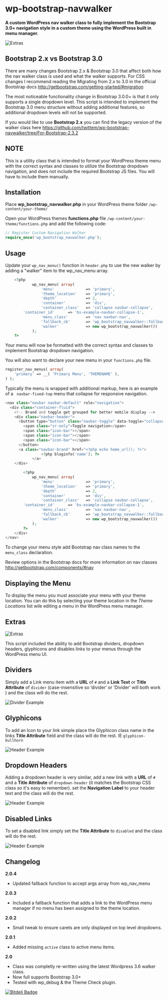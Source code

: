 wp-bootstrap-navwalker
======================

**A custom WordPress nav walker class to fully implement the Bootstrap 3.0+ navigation style in a custom theme using the WordPress built in menu manager.**

![Extras](http://edwardmcintyre.com/pub/github/navwalker-3-menu.jpg)

Bootstrap 2.x vs Bootstrap 3.0
------------
There are many changes Bootstrap 2.x & Bootstrap 3.0 that affect both how the nav walker class is used and what the walker supports. For CSS changes I recommend reading the Migrating from 2.x to 3.0 in the official Bootstrap docs http://getbootstrap.com/getting-started/#migration

The most noticeable functionality change in Bootstrap 3.0.0+ is that it only supports a single dropdown level. This script is intended to implement the Bootstrap 3.0 menu structure without adding additional features, so additional dropdown levels will not be supported.

If you would like to use **Bootstrap 2.x** you can find the legacy version of the walker class here https://github.com/twittem/wp-bootstrap-navwalker/tree/For-Bootstrap-2.3.2

NOTE
----
This is a utility class that is intended to format your WordPress theme menu with the correct syntax and classes to utilize the Bootstrap dropdown navigation, and does not include the required Bootstrap JS files. You will have to include them manually. 

Installation
------------
Place **wp_bootstrap_navwalker.php** in your WordPress theme folder `/wp-content/your-theme/`

Open your WordPress themes **functions.php** file  `/wp-content/your-theme/functions.php` and add the following code:

```php
// Register Custom Navigation Walker
require_once('wp_bootstrap_navwalker.php');
```

Usage
------------
Update your `wp_nav_menu()` function in `header.php` to use the new walker by adding a "walker" item to the wp_nav_menu array.

```php
	<?php
            wp_nav_menu( array(
                'menu'              => 'primary',
                'theme_location'    => 'primary',
                'depth'             => 2,
                'container'         => 'div',
                'container_class'   => 'collapse navbar-collapse',
		'container_id'      => 'bs-example-navbar-collapse-1',
                'menu_class'        => 'nav navbar-nav',
                'fallback_cb'       => 'wp_bootstrap_navwalker::fallback',
                'walker'            => new wp_bootstrap_navwalker())
            );
	?>
```

Your menu will now be formatted with the correct syntax and classes to implement Bootstrap dropdown navigation. 

You will also want to declare your new menu in your `functions.php` file.

```php
register_nav_menus( array(
	'primary' => __( 'Primary Menu', 'THEMENAME' ),
) );
```

Typically the menu is wrapped with additional markup, here is an example of a ` navbar-fixed-top` menu that collapse for responsive navigation.

```php
<nav class="navbar navbar-default" role="navigation">
  <div class="container-fluid">
    <!-- Brand and toggle get grouped for better mobile display -->
    <div class="navbar-header">
      <button type="button" class="navbar-toggle" data-toggle="collapse" data-target="#bs-example-navbar-collapse-1">
        <span class="sr-only">Toggle navigation</span>
        <span class="icon-bar"></span>
        <span class="icon-bar"></span>
        <span class="icon-bar"></span>
      </button>
      <a class="navbar-brand" href="<?php echo home_url(); ?>">
                <?php bloginfo('name'); ?>
            </a>
    </div>

        <?php
            wp_nav_menu( array(
                'menu'              => 'primary',
                'theme_location'    => 'primary',
                'depth'             => 2,
                'container'         => 'div',
                'container_class'   => 'collapse navbar-collapse',
		'container_id'      => 'bs-example-navbar-collapse-1',
                'menu_class'        => 'nav navbar-nav',
                'fallback_cb'       => 'wp_bootstrap_navwalker::fallback',
                'walker'            => new wp_bootstrap_navwalker())
            );
        ?>
    </div>
</nav>
```

To change your menu style add Bootstrap nav class names to the `menu_class` declaration.

Review options in the Bootstrap docs for more information on nav classes
http://getbootstrap.com/components/#nav

Displaying the Menu 
-------------------
To display the menu you must associate your menu with your theme location. You can do this by selecting your theme location in the *Theme Locations* list wile editing a menu in the WordPress menu manager.

Extras
------------

![Extras](http://edwardmcintyre.com/pub/github/navwalker-3-menu.jpg)

This script included the ability to add Bootstrap dividers, dropdown headers, glyphicons and disables links to your menus through the WordPress menu UI. 

Dividers
------------
Simply add a Link menu item with a **URL** of `#` and a **Link Text** or **Title Attribute** of `divider` (case-insensitive so ‘divider’ or ‘Divider’ will both work ) and the class will do the rest.

![Divider Example](http://edwardmcintyre.com/pub/github/navwalker-divider.jpg)

Glyphicons
------------
To add an Icon to your link simple place the Glyphicon class name in the links **Title Attribute** field and the class will do the rest. IE `glyphicon-bullhorn`

![Header Example](http://edwardmcintyre.com/pub/github/navwalker-3-glyphicons.jpg)

Dropdown Headers
------------
Adding a dropdown header is very similar, add a new link with a **URL** of `#` and a **Title Attribute** of `dropdown-header` (it matches the Bootstrap CSS class so it's easy to remember).  set the **Navigation Label** to your header text and the class will do the rest.

![Header Example](http://edwardmcintyre.com/pub/github/navwalker-3-header.jpg)

Disabled Links
------------
To set a disabled link simply set the **Title Attribute** to `disabled` and the class will do the rest. 

![Header Example](http://edwardmcintyre.com/pub/github/navwalker-3-disabled.jpg)

Changelog
------------
**2.0.4**
+ Updated fallback function to accept args array from wp_nav_menu

**2.0.3**
+ Included a fallback function that adds a link to the WordPress menu manager if no menu has been assigned to the theme location.

**2.0.2**
+ Small tweak to ensure carets are only displayed on top level dropdowns.

**2.0.1**
+ Added missing `active` class to active menu items.

**2.0**
+ Class was completly re-written using the latest Wordpress 3.6 walker class.
+ Now full supports Bootstrap 3.0+
+ Tested with wp_debug & the Theme Check plugin.

[![Bitdeli Badge](https://d2weczhvl823v0.cloudfront.net/twittem/wp-bootstrap-navwalker/trend.png)](https://bitdeli.com/free "Bitdeli Badge")
